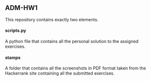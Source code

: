 ## ADM-HW1

This repository contains exactly two elements.

#### scripts.py

A python file that contains all the personal solution to the assigned exercises.

#### stamps

A folder that contains all the screenshots in PDF format taken from the Hackerrank site containing all the submitted exercises.
